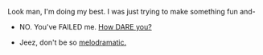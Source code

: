 Look man, I'm doing my best.  I was just trying to make something fun and-

- NO.  You've FAILED me.  [How DARE you?](offended.md)

- Jeez, don't be so [melodramatic.](melodramatic.md)